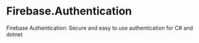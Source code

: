 # Firebase.Authentication
Firebase Authentication: Secure and easy to use authentication for C# and dotnet